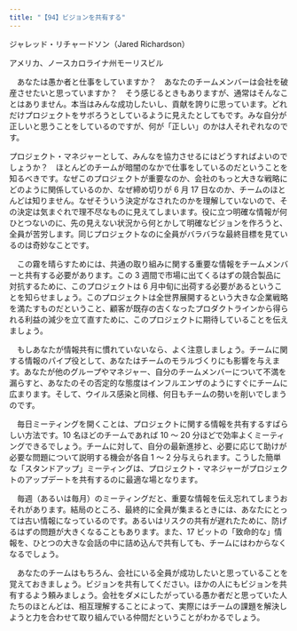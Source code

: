 ```yaml
---
title: "【94】ビジョンを共有する"
---
```



ジャレッド・リチャードソン（Jared Richardson）



アメリカ、ノースカロライナ州モーリスビル


　あなたは愚か者と仕事をしていますか？　あなたのチームメンバーは会社を破産させたいと思っていますか？　そう感じるときもありますが、通常はそんなことはありません。本当はみんな成功したいし、貢献を誇りに思っています。どれだけプロジェクトをサボろうとしているように見えたとしてもです。みな自分が正しいと思うことをしているのですが、何が「正しい」のかは人それぞれなのです。

プロジェクト・マネジャーとして、みんなを協力させるにはどうすればよいのでしょうか？　ほとんどのチームが暗闇のなかで仕事をしているのだということを知るべきです。なぜこのプロジェクトが重要なのか、会社のもっと大きな戦略にどのように関係しているのか、なぜ締め切りが 6 月 17 日なのか、チームのほとんどは知りません。なぜそういう決定がなされたのかを理解していないので、その決定は気まぐれで理不尽なものに見えてしまいます。役に立つ明確な情報が何ひとつないのに、先の見えない状況から何とかして明確なビジョンを作ろうと、全員が苦労します。同じプロジェクトなのに全員がバラバラな最終目標を見ているのは奇妙なことです。

　この霧を晴らすためには、共通の取り組みに関する重要な情報をチームメンバーと共有する必要があります。この 3 週間で市場に出てくるはずの競合製品に対抗するために、このプロジェクトは 6 月中旬に出荷する必要があるということを知らせましょう。このプロジェクトは全世界展開するという大きな企業戦略を満たすものだということ、顧客が既存の古くなったプロダクトラインから得られる利益の減少を立て直すために、このプロジェクトに期待していることを伝えましょう。

　もしあなたが情報共有に慣れていないなら、よく注意しましょう。チームに関する情報のパイプ役として、あなたはチームのモラルづくりにも影響を与えます。あなたが他のグループやマネジャー、自分のチームメンバーについて不満を漏らすと、あなたのその否定的な態度はインフルエンザのようにすぐにチームに広まります。そして、ウイルス感染と同様、何日もチームの勢いを削いでしまうのです。

　毎日ミーティングを開くことは、プロジェクトに関する情報を共有するすばらしい方法です。10 名ほどのチームであれば 10 ～ 20 分ほどで効率よくミーティングできるでしょう。チームに対して、自分の最新進捗と、必要に応じて助けが必要な問題について説明する機会が各自 1 ～ 2 分与えられます。こうした簡単な「スタンドアップ」ミーティングは、プロジェクト・マネジャーがプロジェクトのアップデートを共有するのに最適な場となります。

　毎週（あるいは毎月）のミーティングだと、重要な情報を伝え忘れてしまうおそれがあります。結局のところ、最終的に全員が集まるときには、あなたにとっては古い情報になっているのです。あるいはリスクの共有が遅れたために、防げるはずの問題が大きくなることもあります。また、17 ビットの「致命的な」情報を、ひとつの大きな会話の中に詰め込んで共有しても、チームにはわからなくなるでしょう。

　あなたのチームはもちろん、会社にいる全員が成功したいと思っていることを覚えておきましょう。ビジョンを共有してください。ほかの人にもビジョンを共有するよう頼みましょう。会社をダメにしたがっている愚か者だと思っていた人たちのほとんどは、相互理解することによって、実際にはチームの課題を解決しようと力を合わせて取り組んでいる仲間だということがわかるでしょう。
